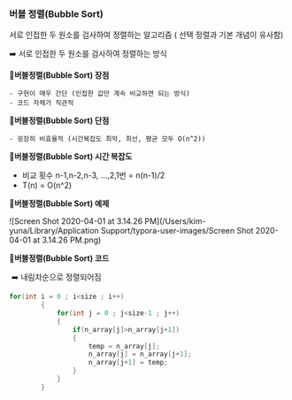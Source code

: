 ### 버블 정렬(Bubble Sort)

서로 인접한 두 원소를 검사하여 정렬하는 알고리즘 ( 선택 정렬과 기본 개념이 유사함)

➡️ 서로 인접한 두 원소를 검사하여 정렬하는 방식



📒**버블정렬(Bubble Sort) 장점**

	- 구현이 매우 간단 (인접한 값만 계속 비교하면 되는 방식)
	- 코드 자체가 직관적

**📒버블정렬(Bubble Sort) 단점**

	- 굉장히 비효율적 (시간복잡도 최악, 최선, 평균 모두 O(n^2))



**📒버블정렬(Bubble Sort) 시간 복잡도**

 - 비교 횟수 n-1,n-2,n-3, ...,2,1번 = n(n-1)/2
 - T(n) = O(n^2) 



📒**버블정렬(Bubble Sort) 예제**

![Screen Shot 2020-04-01 at 3.14.26 PM](/Users/kim-yuna/Library/Application Support/typora-user-images/Screen Shot 2020-04-01 at 3.14.26 PM.png)





**📒버블정렬(Bubble Sort) 코드**

​	➡️ 내림차순으로 정렬되어짐

~~~java
for(int i = 0 ; i<size ; i++)
		{
			for(int j = 0 ; j<size-1 ; j++)
			{
				if(n_array[j]>n_array[j+1])
				{
					temp = n_array[j];
					n_array[j] = n_array[j+1];
					n_array[j+1] = temp;
				}
			}
		}

~~~

